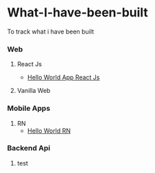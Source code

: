 # What-I-have-been-built
To track what i have been built

### Web
1. React Js
    - [Hello World App React Js](https://github.com/ariefhk/Hello-World-App)

2. Vanilla Web

### Mobile Apps
1. RN
    - [Hello World RN](https://github.com/ariefhk/Hello-World-App_mobile)

### Backend Api
1. test



